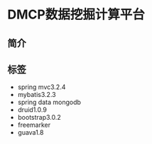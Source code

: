DMCP数据挖掘计算平台
====

## 简介



## 标签

* spring mvc3.2.4
* mybatis3.2.3
* spring data mongodb
* druid1.0.9
* bootstrap3.0.2
* freemarker
* guava1.8



